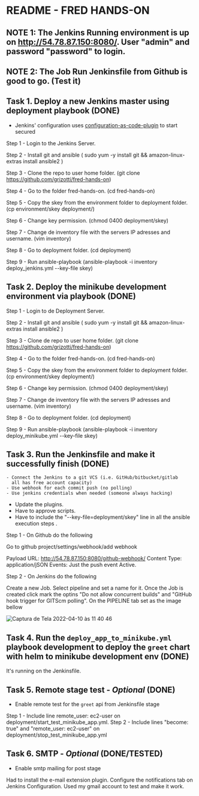 # README - FRED HANDS-ON
## NOTE 1: The Jenkins Running environment is up on http://54.78.87.150:8080/. User "admin" and password "password" to login.
## NOTE 2: The Job Run Jenkinsfile from Github is good to go. (Test it)
 
## Task 1. Deploy a new Jenkins master using deployment playbook (DONE)
 
 - Jenkins' configuration uses [configuration-as-code-plugin](https://github.com/jenkinsci/configuration-as-code-plugin/blob/master/README.md) to start secured

Step 1 - Login to the Jenkins Server.

Step 2 - Install git and ansible ( sudo yum -y install git && amazon-linux-extras install ansible2 ) 

Step 3 - Clone the repo to user home folder. (git clone https://github.com/grizotti/fred-hands-on)

Step 4 - Go to the folder fred-hands-on. (cd fred-hands-on)

Step 5 - Copy the skey from the environment folder to deployment folder. (cp environment/skey deployment/)

Step 6 - Change key permission. (chmod 0400 deployment/skey)

Step 7 - Change de inventory file with the servers IP adresses and username. (vim inventory)

Step 8 - Go to deployment folder. (cd deployment)

Step 9 - Run ansible-playbook (ansible-playbook -i inventory deploy_jenkins.yml --key-file skey)


## Task 2. Deploy the minikube development environment via playbook (DONE)

Step 1 - Login to de Deployment Server.

Step 2 - Install git and ansible ( sudo yum -y install git && amazon-linux-extras install ansible2 ) 

Step 3 - Clone de repo to user home folder. (git clone https://github.com/grizotti/fred-hands-on)

Step 4 - Go to the folder fred-hands-on. (cd fred-hands-on)

Step 5 - Copy the skey from the environment folder to deployment folder. (cp environment/skey deployment/)

Step 6 - Change key permission. (chmod 0400 deployment/skey)

Step 7 - Change de inventory file with the servers IP adresses and username. (vim inventory)

Step 8 - Go to deployment folder. (cd deployment)

Step 9 - Run ansible-playbook (ansible-playbook -i inventory deploy_minikube.yml --key-file skey)

## Task 3. Run the Jenkinsfile and make it successfully finish (DONE)
    - Connect the Jenkins to a git VCS (i.e. GitHub/bitbucket/gitlab 
      all has free account capacity) 
    - Use webhook for each commit push (no polling) 
    - Use jenkins credentials when needed (someone always hacking)

* Update the plugins.
* Have to approve scripts.
* Have to include the "--key-file=deployment/skey" line in all the ansible execution steps .

Step 1 - On Github do the following 
 
Go to github project/settings/webhook/add webhook

Payload URL: http://54.78.87.150:8080/github-webhook/
Content Type: application/jSON
Events: Just the push event
Active.

Step 2 - On Jenkins do the following

Create a new Job.
Select pipeline and set a name for it.
Once the Job is created click mark the optins "Do not allow concurrent builds" and "GitHub hook trigger for GITScm polling".
On the PIPELINE tab set as the image bellow


![Captura de Tela 2022-04-10 às 11 40 46](https://user-images.githubusercontent.com/95439855/162624839-57c1dc30-8f26-4579-874b-349c4e96997a.png)


## Task 4. Run the `deploy_app_to_minikube.yml` playbook development to deploy the `greet` chart with helm to minikube development env (DONE)
   It's running on the Jenkinsfile.

## Task 5. Remote stage test - ***Optional*** (DONE)
   - Enable remote test for the `greet` api from Jenkinsfile stage

Step 1 - Include line remote_user: ec2-user on deployment/start_test_minikube_app.yml.
Step 2 - Include lines "become: true" and "remote_user: ec2-user" on deployment/stop_test_minikube_app.yml 

## Task 6. SMTP - ***Optional*** (DONE/TESTED)
   - Enable smtp mailing for post stage

   Had to install the e-mail extension plugin.
   Configure the notifications tab on Jenkins Configuration.
   Used my gmail account to test and make it work.
